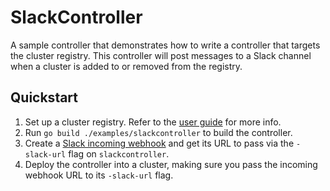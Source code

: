 # SlackController

A sample controller that demonstrates how to write a controller that targets the
cluster registry. This controller will post messages to a Slack channel when a
cluster is added to or removed from the registry.

## Quickstart

1.  Set up a cluster registry. Refer to the [user guide](/docs/userguide.md)
    for more info.
1.  Run `go build ./examples/slackcontroller` to build the controller.
1.  Create a [Slack incoming webhook](https://api.slack.com/incoming-webhooks)
    and get its URL to pass via the `-slack-url` flag on `slackcontroller`.
1.  Deploy the controller into a cluster, making sure you pass the incoming
    webhook URL to its `-slack-url` flag.
